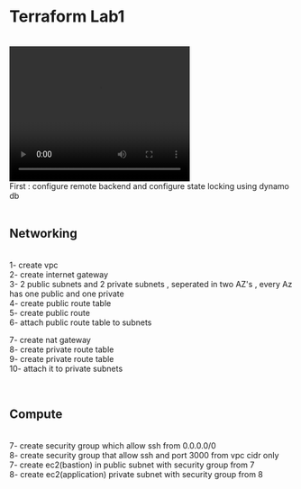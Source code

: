 <h1>Terraform Lab1</h1>
</br>
<video width="320" height="240" controls>
  <source src="https://github.com/samy-soliman/terraform-playground/blob/main/playground-1/playground-1.mp4" type="video/mp4">
  Your browser does not support the video tag.
</video>
</br>
First : configure remote backend and configure state locking using dynamo db</br>
</br>

<h2>Networking </h2></br>
1- create vpc </br>
2- create internet gateway </br>
3- 2 public subnets and 2 private subnets , seperated in two AZ's , every Az has one public and one private </br>
4- create public route table </br>
5- create public route </br>
6- attach public route table to subnets </br>

7- create nat gateway</br> 
8- create private route table </br>
9- create private route table</br>
10- attach it to private subnets</br>

</br>
<h2> Compute </h2></br>
7- create security group which allow ssh from 0.0.0.0/0 </br>
8- create security group that allow ssh and port 3000 from vpc cidr only </br>
7- create ec2(bastion) in public subnet with security group from 7 </br>
8- create ec2(application) private subnet with security group from 8 </br>
</br></br>


